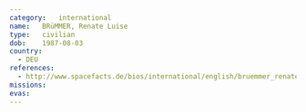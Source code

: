 ```yaml
---
category:	international
name:	BRüMMER, Renate Luise
type:	civilian
dob:	1987-08-03
country:
  - DEU
references:
  - http://www.spacefacts.de/bios/international/english/bruemmer_renate.htm
missions:
evas:
---
```

